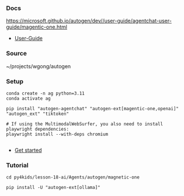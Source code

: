 ### Docs
https://microsoft.github.io/autogen/dev//user-guide/agentchat-user-guide/magentic-one.html


- [User-Guide](https://microsoft.github.io/autogen/stable/user-guide/agentchat-user-guide/magentic-one.html)

### Source 
~/projects/wgong/autogen

### Setup 

```
conda create -n ag python=3.11
conda activate ag

pip install "autogen-agentchat" "autogen-ext[magentic-one,openai]" "autogen_ext" "tiktoken"

# If using the MultimodalWebSurfer, you also need to install playwright dependencies:
playwright install --with-deps chromium


```

- [Get started](https://microsoft.github.io/autogen/stable/user-guide/agentchat-user-guide/magentic-one.html#getting-started)


### Tutorial

```
cd py4kids/lesson-18-ai/Agents/autogen/magnetic-one

pip install -U "autogen-ext[ollama]"

```
